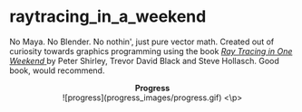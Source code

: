 # raytracing_in_a_weekend
 No Maya. No Blender. No nothin', just pure vector math. Created out of curiosity towards 
 graphics programming using the book
 <a href="https://raytracing.github.io/books/RayTracingInOneWeekend.html">
    <cite>Ray Tracing in One Weekend</cite>
</a> by Peter Shirley, Trevor David Black and Steve Hollasch. Good book, would recommend.

<p align="center">
 <b>Progress</b><br>
![progress](progress_images/progress.gif)
<\p>
